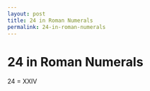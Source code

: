 ```yaml
---
layout: post
title: 24 in Roman Numerals
permalink: 24-in-roman-numerals
---
```


# 24 in Roman Numerals

24 = XXIV
